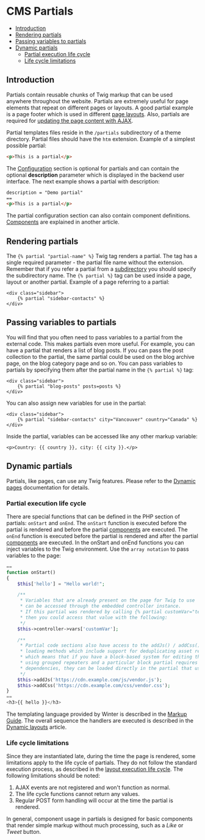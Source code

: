 # CMS Partials

- [Introduction](#introduction)
- [Rendering partials](#rendering-partials)
- [Passing variables to partials](#partial-variables)
- [Dynamic partials](#dynamic-partials)
    - [Partial execution life cycle](#partial-life-cycle)
    - [Life cycle limitations](#life-cycle-limitations)

<a name="introduction"></a>
## Introduction

Partials contain reusable chunks of Twig markup that can be used anywhere throughout the website. Partials are extremely useful for page elements that repeat on different pages or layouts. A good partial example is a page footer which is used in different [page layouts](layouts). Also, partials are required for [updating the page content with AJAX](../ajax/update-partials).

Partial templates files reside in the `/partials` subdirectory of a theme directory. Partial files should have the `htm` extension. Example of a simplest possible partial:

```html
<p>This is a partial</p>
```

The [Configuration](themes#configuration-section) section is optional for partials and can contain the optional **description** parameter which is displayed in the backend user interface. The next example shows a partial with description:

```html
description = "Demo partial"
==
<p>This is a partial</p>
```

The partial configuration section can also contain component definitions. [Components](components) are explained in another article.

<a name="rendering-partials"></a>
## Rendering partials

The `{% partial "partial-name" %}` Twig tag renders a partial. The tag has a single required parameter - the partial file name without the extension. Remember that if you refer a partial from a [subdirectory](themes#subdirectories) you should specify the subdirectory name. The `{% partial %}` tag can be used inside a page, layout or another partial. Example of a page referring to a partial:

```twig
<div class="sidebar">
    {% partial "sidebar-contacts" %}
</div>
```

<a name="partial-variables"></a>
## Passing variables to partials

You will find that you often need to pass variables to a partial from the external code. This makes partials even more useful. For example, you can have a partial that renders a list of blog posts. If you can pass the post collection to the partial, the same partial could be used on the blog archive page, on the blog category page and so on. You can pass variables to partials by specifying them after the partial name in the `{% partial %}` tag:

```twig
<div class="sidebar">
    {% partial "blog-posts" posts=posts %}
</div>
```

You can also assign new variables for use in the partial:

```twig
<div class="sidebar">
    {% partial "sidebar-contacts" city="Vancouver" country="Canada" %}
</div>
```

Inside the partial, variables can be accessed like any other markup variable:

```twig
<p>Country: {{ country }}, city: {{ city }}.</p>
```

<a name="dynamic-partials"></a>
## Dynamic partials

Partials, like pages, can use any Twig features. Please refer to the [Dynamic pages](pages#dynamic-pages) documentation for details.

<a name="partial-life-cycle"></a>
### Partial execution life cycle

There are special functions that can be defined in the PHP section of partials: `onStart` and `onEnd`. The `onStart` function is executed before the partial is rendered and before the partial [components](components) are executed. The `onEnd` function is executed before the partial is rendered and after the partial [components](components) are executed. In the onStart and onEnd functions you can inject variables to the Twig environment. Use the `array notation` to pass variables to the page:

```php
==
function onStart()
{
    $this['hello'] = "Hello world!";

    /**
     * Variables that are already present on the page for Twig to use
     * can be accessed through the embedded controller instance.
     * If this partial was rendered by calling {% partial customVar="test" %}
     * then you could access that value with the following:
     */
    $this->controller->vars['customVar'];

    /**
     * Partial code sections also have access to the addJs() / addCss() asset
     * loading methods which include support for deduplicating asset references
     * which means that if you have a block-based system for editing theme content
     * using grouped repeaters and a particular block partial requires CSS or JS
     * dependencies, they can be loaded directly in the partial that uses them.
     */
    $this->addJs('https://cdn.example.com/js/vendor.js');
    $this->addCss('https://cdn.example.com/css/vendor.css');
}
==
<h3>{{ hello }}</h3>
```

The templating language provided by Winter is described in the [Markup Guide](../markup). The overall sequence the handlers are executed is described in the [Dynamic layouts](layouts#dynamic-layouts) article.

<a name="life-cycle-limitations"></a>
### Life cycle limitations

Since they are instantiated late, during the time the page is rendered, some limitations apply to the life cycle of partials. They do not follow the standard execution process, as described in the [layout execution life cycle](layouts#dynamic-layouts). The following limitations should be noted:

1. AJAX events are not registered and won't function as normal.
1. The life cycle functions cannot return any values.
1. Regular POST form handling will occur at the time the partial is rendered.

In general, component usage in partials is designed for basic components that render simple markup without much processing, such as a *Like* or *Tweet* button.
